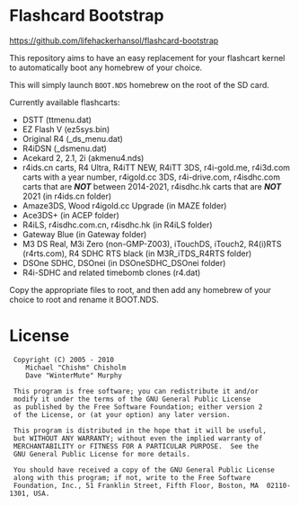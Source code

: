 # Flashcard Bootstrap

https://github.com/lifehackerhansol/flashcard-bootstrap

This repository aims to have an easy replacement for your flashcart kernel to automatically boot any homebrew of your choice. 

This will simply launch `BOOT.NDS` homebrew on the root of the SD card.

Currently available flashcarts:
- DSTT (ttmenu.dat)
- EZ Flash V (ez5sys.bin)
- Original R4 (_ds_menu.dat)
- R4iDSN (_dsmenu.dat)
- Acekard 2, 2.1, 2i (akmenu4.nds)
- r4ids.cn carts, R4 Ultra, R4iTT NEW, R4iTT 3DS, r4i-gold.me, r4i3d.com carts with a year number, r4igold.cc 3DS, r4i-drive.com, r4isdhc.com carts that are ***NOT*** between 2014-2021, r4isdhc.hk carts that are ***NOT*** 2021 (in r4ids.cn folder)
- Amaze3DS, Wood r4igold.cc Upgrade (in MAZE folder)
- Ace3DS+ (in ACEP folder)
- R4iLS, r4isdhc.com.cn, r4isdhc.hk (in R4iLS folder)
- Gateway Blue (in Gateway folder)
- M3 DS Real, M3i Zero (non-GMP-Z003), iTouchDS, iTouch2, R4(i)RTS (r4rts.com), R4 SDHC RTS black (in M3R_iTDS_R4RTS folder)
- DSOne SDHC, DSOnei (in DSOneSDHC_DSOnei folder)
- R4i-SDHC and related timebomb clones (r4.dat)

Copy the appropriate files to root, and then add any homebrew of your choice to root and rename it BOOT.NDS.

# License

```
 Copyright (C) 2005 - 2010
	Michael "Chishm" Chisholm
	Dave "WinterMute" Murphy

 This program is free software; you can redistribute it and/or
 modify it under the terms of the GNU General Public License
 as published by the Free Software Foundation; either version 2
 of the License, or (at your option) any later version.

 This program is distributed in the hope that it will be useful,
 but WITHOUT ANY WARRANTY; without even the implied warranty of
 MERCHANTABILITY or FITNESS FOR A PARTICULAR PURPOSE.  See the
 GNU General Public License for more details.

 You should have received a copy of the GNU General Public License
 along with this program; if not, write to the Free Software
 Foundation, Inc., 51 Franklin Street, Fifth Floor, Boston, MA  02110-1301, USA.
 ```
